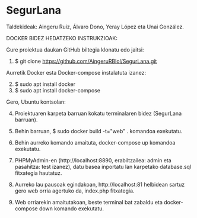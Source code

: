 # SegurLana

Taldekideak: Aingeru Ruiz, Álvaro Dono, Yeray López eta Unai González.

DOCKER BIDEZ HEDATZEKO INSTRUKZIOAK:

Gure proiektua daukan GitHub biltegia klonatu edo jaitsi:
1. $ git clone https://github.com/AingeruRBlol/SegurLana.git

Aurretik Docker esta Docker-compose instalatuta izanez:

2. $ sudo apt install docker
3. $ sudo apt install docker-compose

Gero, Ubuntu kontsolan:

4. Proiektuaren karpeta barruan kokatu terminalaren bidez (SegurLana barruan).

5. Behin barruan, $ sudo docker build -t="web" . komandoa exekutatu.
   
6. Behin aurreko komando amaituta, docker-compose up komandoa exekutatu.
   
7. PHPMyAdmin-en (http://localhost:8890, erabiltzailea: admin eta pasahitza: test izanez), datu basea inportatu lan karpetako database.sql fitxategia hautatuz.
    
8. Aurreko lau pausoak egindakoan, http://localhost:81 helbidean sartuz gero web orria agertuko da, index.php fitxategia.
    
9. Web orriarekin amaitutakoan, beste terminal bat zabaldu eta docker-compose down komando exekutatu.
